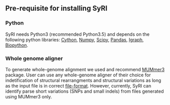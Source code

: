 ## Pre-requisite for installing SyRI

### Python
SyRI needs Python3 (recommended Python3.5) and depends on the following python libraries: [Cython](https://cython.org/#download), [Numpy](https://www.numpy.org/), [Scipy](https://www.scipy.org/install.html), [Pandas](https://pandas.pydata.org/), [Igraph](https://igraph.org/python/), [Biopython](https://biopython.org/). 

### Whole genome aligner 
To generate whole-genome alignment we used and recommend [MUMmer3](http://mummer.sourceforge.net/) package. User can use any whole-genome aligner of their choice for indetification of structural rearrangments and structural variations as long as the input file is in correct [file-format](fileformat.md). However, currently, SyRI can identify parse short variations (SNPs and small indels) from files generated using MUMmer3 only.

